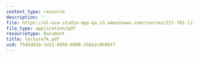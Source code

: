 ```yaml
---
content_type: resource
description: ''
file: https://ol-ocw-studio-app-qa.s3.amazonaws.com/courses/21l-701-literary-interpretation-interpreting-poetry-fall-2003/f545d41b1d2180586908256a2c8b9bff_lecture7k.pdf
file_type: application/pdf
resourcetype: Document
title: lecture7k.pdf
uid: f545d41b-1d21-8058-6908-256a2c8b9bff
---
```


